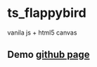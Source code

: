 # ts_flappybird  
vanila js + html5 canvas


## Demo  [github page](https://cgqaq.github.io/ts_flappybird/)
